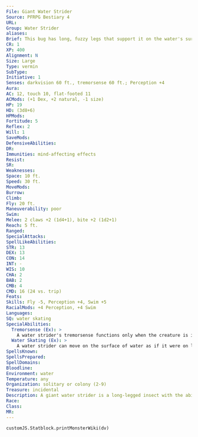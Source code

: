```yaml
---
File: Giant Water Strider
Source: PFRPG Bestiary 4
URL: 
Group: Water Strider
aliases: 
Brief: This bug has long, fuzzy legs that support it on the water's surface as if the creature stands on solid ground.
CR: 1
XP: 400
Alignment: N
Size: Large
Type: vermin
SubType: 
Initiative: 1
Senses: darkvision 60 ft., tremorsense 60 ft.; Perception +4
Aura: 
AC: 12, touch 10, flat-footed 11
ACMods: (+1 Dex, +2 natural, -1 size)
HP: 19
HD: (3d8+6)
HPMods: 
Fortitude: 5
Reflex: 2
Will: 1
SaveMods: 
DefensiveAbilities: 
DR: 
Immunities: mind-affecting effects
Resist: 
SR: 
Weaknesses: 
Space: 10 ft.
Speed: 30 ft.
MoveMods: 
Burrow: 
Climb: 
Fly: 20 ft.
Maneuverability: poor
Swim: 
Melee: 2 claws +2 (1d4+1), bite +2 (1d2+1)
Reach: 5 ft.
Ranged: 
SpecialAttacks: 
SpellLikeAbilities: 
STR: 13
DEX: 13
CON: 14
INT: -
WIS: 10
CHA: 2
BAB: 2
CMB: 4
CMD: 16 (24 vs. trip)
Feats: 
Skills: Fly -5, Perception +4, Swim +5
RacialMods: +4 Perception, +4 Swim
Languages: 
SQ: water skating
SpecialAbilities:
  Tremorsense (Ex): >
    A water strider's tremorsense functions only when the creature is in contact with the water's surface.
  Water Skating (Ex): >
    A water strider can move on the surface of water as if it were on land. A water strider swimming at the water's surface can pull itself onto the water with a successful Swim check.
SpellsKnown: 
SpellsPrepared: 
SpellDomains: 
Bloodline: 
Environment: water
Temperature: any
Organization: solitary or colony (2-9)
Treasure: incidental
Description: A giant water strider is a long-legged insect with the ability to walk on water. It feeds on fish and birds. Water striders use their weak flight only to escape predators or for seasonal migrations to new breeding areas. They are sometimes kept as mounts by coast-dwelling humanoids. A giant water strider lives 1-2 years. Carrying more than a light load (200 pounds) prevents a giant water strider from using its water skating ability.
Race: 
Class: 
MR: 
---
```

```dataviewjs
customJS.Statblock.printMonsterWiki(dv)
```
